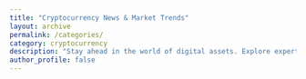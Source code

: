 ```yaml
---
title: "Cryptocurrency News & Market Trends"
layout: archive
permalink: /categories/
category: cryptocurrency
description: "Stay ahead in the world of digital assets. Explore expert insights, crypto news, and analysis of Bitcoin, Ethereum, and altcoins."
author_profile: false
---
```

